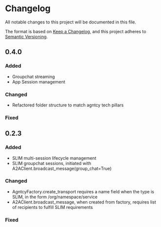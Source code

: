 # Changelog

All notable changes to this project will be documented in this file.

The format is based on [Keep a Changelog](https://keepachangelog.com/en/1.1.0/),
and this project adheres to [Semantic Versioning](https://semver.org/spec/v2.0.0.html).

## 0.4.0

### Added
* Groupchat streaming
* App Session management

### Changed
* Refactored folder structure to match agntcy tech pillars

### Fixed

## 0.2.3

### Added
- SLIM multi-session lifecycle management
- SLIM groupchat sessions, initiated with A2AClient.broadcast_message(group_chat=True)

### Changed
- AgntcyFactory.create_transport requires a name field when the type is SLIM, in the form /org/namespace/service
- A2AClient.broadcast_message, when created from factory, requires list of recipients to fulfill SLIM requirements

### Fixed
